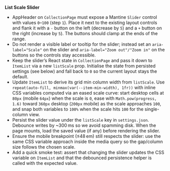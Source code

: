 **List Scale Slider**
- AppHeader on `CollectionPage` must expose a Mantine `Slider` control with values `0`–`100` (step `1`). Place it next to the existing layout controls and flank it with a `-` button on the left (decrease by `5`) and a `+` button on the right (increase by `5`). The buttons should clamp at the ends of the range.
- Do not render a visible label or tooltip for the slider; instead set an `aria-label="Scale"` on the slider and `aria-label="Zoom out"/"Zoom in"` on the buttons so the controls stay accessible.
- Keep the slider’s React state in `CollectionPage` and pass it down to `ItemList` via a new `listScale` prop. Initialise the state from persisted settings (see below) and fall back to `0` so the current layout stays the default.
- Update `ItemList` to derive its grid min column width from `listScale`. Use `repeat(auto-fill, minmax(var(--item-min-width), 1fr))` with inline CSS variables computed via an eased scale curve: start desktop cells at `80px` (mobile `64px`) when the scale is `0`, ease with `Math.pow(progress, 1.6)` toward `360px` desktop (`200px` mobile) as the scale approaches `100`, and snap both variables to `100%` when the scale hits `100` for the single-column view.
- Persist the slider value under the `listScale` key in `settings.json`. Debounce writes by ~300 ms so we avoid spamming disk. When the page mounts, load the saved value (if any) before rendering the slider.
- Ensure the mobile breakpoint (≤48 em) still respects the slider: use the same CSS variable approach inside the media query so the gap/column size follows the chosen scale.
- Add a quick smoke test: assert that changing the slider updates the CSS variable on `ItemList` and that the debounced persistence helper is called with the expected value.
